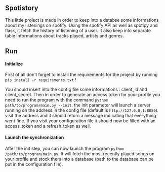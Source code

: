 ## Spotistory

This little project is made in order to keep into a databse some informations about my listenings on spotify.
Using the spotify API as well as spotipy and flask, it fetch the history of listening of a user. It also keep into separate table informations about tracks played, artists and genres.

## Run

#### Initialize

First of all don't forget to install the requirements for the project by running `pip install -r requirements.txt` !

You should insert into the config file some informations : client_id and client_secret.
Then in order to generate an access token for your profile you need to run the program with the command `python path/to/program/main.py --init`. the init parameter will launch a server running on the address in the config file (default is `http://127.0.0.1:8080`).
visit the address and it should return a message indicating that everything went fine. If you visit your configuration file it should now be filled with an access_token and a refresh_token as well. 

#### Launch the synchronization

After the init step, you can now launch the program `python /path/to/program/main.py`. It will fetch the most recently played songs on your profile and stock them into a database (path to the database can be put in the configuration file).
